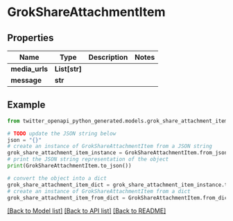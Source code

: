 # GrokShareAttachmentItem


## Properties

Name | Type | Description | Notes
------------ | ------------- | ------------- | -------------
**media_urls** | **List[str]** |  | 
**message** | **str** |  | 

## Example

```python
from twitter_openapi_python_generated.models.grok_share_attachment_item import GrokShareAttachmentItem

# TODO update the JSON string below
json = "{}"
# create an instance of GrokShareAttachmentItem from a JSON string
grok_share_attachment_item_instance = GrokShareAttachmentItem.from_json(json)
# print the JSON string representation of the object
print(GrokShareAttachmentItem.to_json())

# convert the object into a dict
grok_share_attachment_item_dict = grok_share_attachment_item_instance.to_dict()
# create an instance of GrokShareAttachmentItem from a dict
grok_share_attachment_item_from_dict = GrokShareAttachmentItem.from_dict(grok_share_attachment_item_dict)
```
[[Back to Model list]](../README.md#documentation-for-models) [[Back to API list]](../README.md#documentation-for-api-endpoints) [[Back to README]](../README.md)


